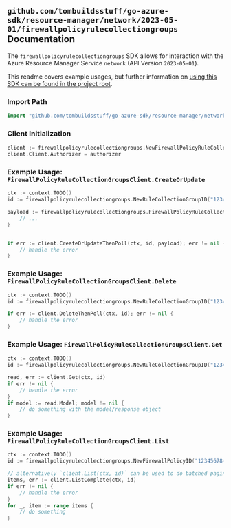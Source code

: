 
## `github.com/tombuildsstuff/go-azure-sdk/resource-manager/network/2023-05-01/firewallpolicyrulecollectiongroups` Documentation

The `firewallpolicyrulecollectiongroups` SDK allows for interaction with the Azure Resource Manager Service `network` (API Version `2023-05-01`).

This readme covers example usages, but further information on [using this SDK can be found in the project root](https://github.com/tombuildsstuff/go-azure-sdk/tree/main/docs).

### Import Path

```go
import "github.com/tombuildsstuff/go-azure-sdk/resource-manager/network/2023-05-01/firewallpolicyrulecollectiongroups"
```


### Client Initialization

```go
client := firewallpolicyrulecollectiongroups.NewFirewallPolicyRuleCollectionGroupsClientWithBaseURI("https://management.azure.com")
client.Client.Authorizer = authorizer
```


### Example Usage: `FirewallPolicyRuleCollectionGroupsClient.CreateOrUpdate`

```go
ctx := context.TODO()
id := firewallpolicyrulecollectiongroups.NewRuleCollectionGroupID("12345678-1234-9876-4563-123456789012", "example-resource-group", "firewallPolicyValue", "ruleCollectionGroupValue")

payload := firewallpolicyrulecollectiongroups.FirewallPolicyRuleCollectionGroup{
	// ...
}


if err := client.CreateOrUpdateThenPoll(ctx, id, payload); err != nil {
	// handle the error
}
```


### Example Usage: `FirewallPolicyRuleCollectionGroupsClient.Delete`

```go
ctx := context.TODO()
id := firewallpolicyrulecollectiongroups.NewRuleCollectionGroupID("12345678-1234-9876-4563-123456789012", "example-resource-group", "firewallPolicyValue", "ruleCollectionGroupValue")

if err := client.DeleteThenPoll(ctx, id); err != nil {
	// handle the error
}
```


### Example Usage: `FirewallPolicyRuleCollectionGroupsClient.Get`

```go
ctx := context.TODO()
id := firewallpolicyrulecollectiongroups.NewRuleCollectionGroupID("12345678-1234-9876-4563-123456789012", "example-resource-group", "firewallPolicyValue", "ruleCollectionGroupValue")

read, err := client.Get(ctx, id)
if err != nil {
	// handle the error
}
if model := read.Model; model != nil {
	// do something with the model/response object
}
```


### Example Usage: `FirewallPolicyRuleCollectionGroupsClient.List`

```go
ctx := context.TODO()
id := firewallpolicyrulecollectiongroups.NewFirewallPolicyID("12345678-1234-9876-4563-123456789012", "example-resource-group", "firewallPolicyValue")

// alternatively `client.List(ctx, id)` can be used to do batched pagination
items, err := client.ListComplete(ctx, id)
if err != nil {
	// handle the error
}
for _, item := range items {
	// do something
}
```
